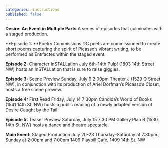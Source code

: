 ```yaml
---
categories: instructions
published: false
---
```


**Desire: An Event in Multiple Parts**
A series of episodes that culminates with a staged production.

**Episode 1: **Poetry Commissions
DC poets are commissioned to create short poems capturing the spirit of Picasso’s vibrant writing, to be performed as Entr’actes within the staged event.

**Episode 2:** Character InSTALLation
July 6th-14th
Pulp! (1803 14th Street NW) hosts an InSTALLation that is sure to raise giggles.

**Episode 3:** Scene Preview
Sunday, July 9 2:00pm
Theater J (1529 Q Street NW), in conjunction with its production of Ariel Dorfman’s Picasso’s Closet, hosts a free scene preview.

**Episode 4:** First Read
Friday, July 14 7:30pm
Candida’s World of Books (1541 14th St. NW) hosts a public reading of a newly adapted version of Desire Caught by the Tail.

**Episode 5:** Teaser Preview
Saturday, July 15 7:30 PM
Gallery Plan B (1530 14th St. NW) hosts a dance and theatre spectacle.

**Main Event:** Staged Production
July 20-23
Thursday–Saturday at 7:30pm.; Sunday at 2:00pm and 7:00pm
1409 Playbill Café, 1409 14th St. NW